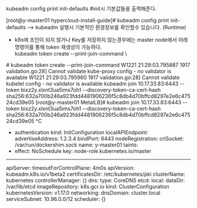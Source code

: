 


kubeadm config print init-defaults  #init시 기본값들을 출력해준다.
                                                                                      
[root@y-master01 hypercloud-install-guide]# kubeadm config print init-defaults
--> kubeadm 실행시 기본적인 환경정보를 확인할수 있습니다. (Runtime)

- k8s에 조인이 되지 않거나 Key를 저장하지 않는경우에는  master node에서 아래 명령어를 통해 token 재생성이 가능하다.\
 kubeadm token create --print-join-command \
 
\# kubeadm token create --print-join-command
W1221 21:29:03.795887    1917 validation.go:28] Cannot validate kube-proxy config - no validator is available
W1221 21:29:03.795960    1917 validation.go:28] Cannot validate kubelet config - no validator is available
kubeadm join 10.17.33.83:6443 --token bixz2y.xlxnt3ua5ims7oh1     --discovery-token-ca-cert-hash sha256:632a700b246a923fdd4481906236f5c8db4d70bffcd8297e2e6c47524cd39e05 
[root@y-master01 MetalLB]# kubeadm join 10.17.33.83:6443 --token bixz2y.xlxnt3ua5ims7oh1     --discovery-token-ca-cert-hash sha256:632a700b246a923fdd4481906236f5c8db4d70bffcd8297e2e6c47524cd39e05 ^C
 

  - authentication
kind: InitConfiguration
localAPIEndpoint:
  advertiseAddress: 1.2.3.4
  bindPort: 6443
nodeRegistration:
  criSocket: /var/run/dockershim.sock
  name: y-master01
  taints:
  - effect: NoSchedule
    key: node-role.kubernetes.io/master
---
apiServer:
  timeoutForControlPlane: 4m0s
apiVersion: kubeadm.k8s.io/v1beta2
certificatesDir: /etc/kubernetes/pki
clusterName: kubernetes
controllerManager: {}
dns:
  type: CoreDNS
etcd:
  local:
    dataDir: /var/lib/etcd
imageRepository: k8s.gcr.io
kind: ClusterConfiguration
kubernetesVersion: v1.17.0
networking:
  dnsDomain: cluster.local
  serviceSubnet: 10.96.0.0/12
scheduler: {}
